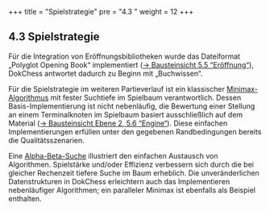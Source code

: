 +++
title = "Spielstrategie"
pre = "4.3 "
weight = 12
+++

## 4.3 Spielstrategie

Für die Integration von Eröffnungsbibliotheken wurde das Dateiformat „Polyglot Opening Book“ implementiert ([→ Bausteinsicht 5.5 “Eröffnung“](/05_bausteinsicht/05_eroeffnung/)), DokChess antwortet dadurch zu Beginn mit „Buchwissen“.

Für die Spielstrategie im weiteren Partieverlauf ist ein klassischer [Minimax­-Algorithmus](https://de.wikipedia.org/wiki/Minimax-Algorithmus) mit fester Suchtiefe im Spielbaum verantwortlich.
Dessen Basis-Implementierung ist nicht nebenläufig, die Bewertung einer Stellung an einem Terminalknoten im Spielbaum basiert ausschließlich auf dem Material ([→ Bausteinsicht Ebene 2, 5.6 “Engine“](/05_bausteinsicht/06_ebene_2_engine/)). Diese einfachen Implementierungen erfüllen unter den gegebenen Randbedingungen bereits die Qualitätsszenarien.

Eine [Alpha­-Beta­-Suche](https://de.wikipedia.org/wiki/Alpha-Beta-Suche) illustriert den einfachen Austausch von Algorithmen. Spielstärke und/oder Effizienz verbessern sich durch die bei gleicher Rechenzeit tiefere Suche im Baum erheblich. Die unveränderlichen Datenstrukturen in DokChess erleichtern auch das Implementieren nebenläufiger Algorithmen; ein paralleler Minimax ist ebenfalls als Beispiel enthalten.
